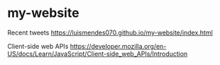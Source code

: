 # my-website

Recent tweets 
https://luismendes070.github.io/my-website/index.html

Client-side web APIs 
https://developer.mozilla.org/en-US/docs/Learn/JavaScript/Client-side_web_APIs/Introduction
